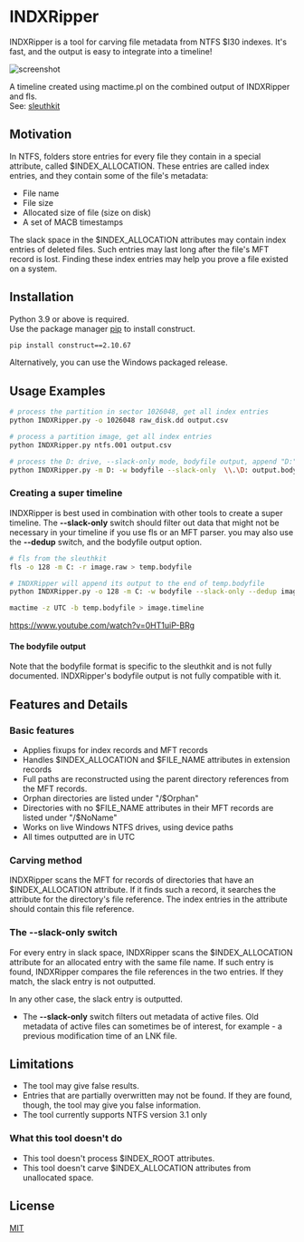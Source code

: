 # INDXRipper
INDXRipper is a tool for carving file metadata from NTFS $I30 indexes. It's fast, and the output is easy to integrate into a timeline!

![screenshot](https://user-images.githubusercontent.com/84273110/118458300-42e4ae00-b703-11eb-8e59-bcb9de00ca89.png)

A timeline created using mactime.pl on the combined output of INDXRipper and fls.  
See: [sleuthkit](https://github.com/sleuthkit/sleuthkit)

## Motivation

In NTFS, folders store entries for every file they contain in a special attribute, called $INDEX_ALLOCATION. These entries are called index entries, and they contain some of the file's metadata:

* File name
* File size
* Allocated size of file (size on disk)
* A set of MACB timestamps

The slack space in the $INDEX_ALLOCATION attributes may contain index entries of deleted files. Such entries may last long after the file's MFT record is lost. Finding these index entries may help you prove a file existed on a system.

## Installation 
Python 3.9 or above is required.  
Use the package manager [pip](https://pip.pypa.io/en/stable/) to install construct.

```bash
pip install construct==2.10.67
```
Alternatively, you can use the Windows packaged release. 

## Usage Examples

```bash
# process the partition in sector 1026048, get all index entries
python INDXRipper.py -o 1026048 raw_disk.dd output.csv

# process a partition image, get all index entries
python INDXRipper.py ntfs.001 output.csv

# process the D: drive, --slack-only mode, bodyfile output, append "D:" to all the paths
python INDXRipper.py -m D: -w bodyfile --slack-only  \\.\D: output.bodyfile
```
### Creating a super timeline

INDXRipper is best used in combination with other tools to create a super timeline. The **--slack-only** switch should filter out data that might not be necessary in your timeline if you use fls or an MFT parser. you may also use the **--dedup** switch, and the bodyfile output option.

```bash
# fls from the sleuthkit
fls -o 128 -m C: -r image.raw > temp.bodyfile

# INDXRipper will append its output to the end of temp.bodyfile
python INDXRipper.py -o 128 -m C: -w bodyfile --slack-only --dedup image.raw temp.bodyfile

mactime -z UTC -b temp.bodyfile > image.timeline
```

https://www.youtube.com/watch?v=0HT1uiP-BRg



#### The bodyfile output

Note that the bodyfile format is specific to the sleuthkit and is not fully documented. INDXRipper's bodyfile output is not fully compatible with it.

## Features and Details

### Basic features
* Applies fixups for index records and MFT records
* Handles $INDEX_ALLOCATION and $FILE_NAME attributes in extension records
* Full paths are reconstructed using the parent directory references from the MFT records.
* Orphan directories are listed under "/$Orphan"
* Directories with no $FILE_NAME attributes in their MFT records are listed under "/$NoName"
* Works on live Windows NTFS drives, using device paths
* All times outputted are in UTC

### Carving method

INDXRipper scans the MFT for records of directories that have an $INDEX_ALLOCATION attribute. If it finds such a record, it searches the attribute for the directory's file reference. The index entries in the attribute should contain this file reference.

### The --slack-only switch

For every entry in slack space, INDXRipper scans the $INDEX_ALLOCATION attribute for an allocated entry with the same file name. If such entry is found, INDXRipper compares the file references in the two entries. If they match, the slack entry is not outputted.

In any other case, the slack entry is outputted.

* The **--slack-only** switch filters out metadata of active files. Old metadata of active files can sometimes be of interest, for example - a previous modification time of an LNK file.

## Limitations
* The tool may give false results.
* Entries that are partially overwritten may not be found. If they are found, though, the tool may give you false information.
* The tool currently supports NTFS version 3.1 only

### What this tool doesn't do
* This tool doesn't process $INDEX_ROOT attributes.
* This tool doesn't carve $INDEX_ALLOCATION attributes from unallocated space.


## License
[MIT](https://choosealicense.com/licenses/mit/)
